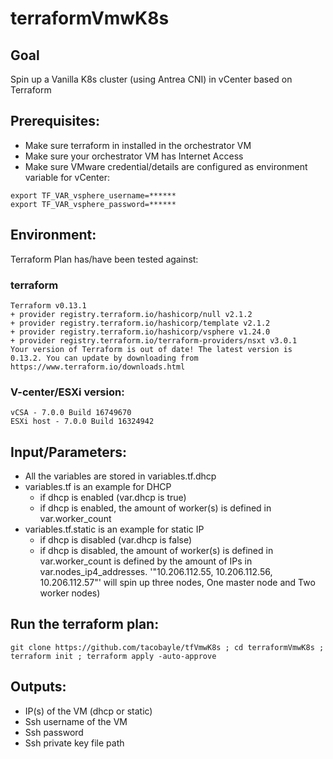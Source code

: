 # terraformVmwK8s

## Goal
Spin up a Vanilla K8s cluster (using Antrea CNI) in vCenter based on Terraform

## Prerequisites:
- Make sure terraform in installed in the orchestrator VM
- Make sure your orchestrator VM has Internet Access  
- Make sure VMware credential/details are configured as environment variable for vCenter:
```
export TF_VAR_vsphere_username=******
export TF_VAR_vsphere_password=******
```

## Environment:

Terraform Plan has/have been tested against:

### terraform

```
Terraform v0.13.1
+ provider registry.terraform.io/hashicorp/null v2.1.2
+ provider registry.terraform.io/hashicorp/template v2.1.2
+ provider registry.terraform.io/hashicorp/vsphere v1.24.0
+ provider registry.terraform.io/terraform-providers/nsxt v3.0.1
Your version of Terraform is out of date! The latest version is 0.13.2. You can update by downloading from https://www.terraform.io/downloads.html
```

### V-center/ESXi version:
```
vCSA - 7.0.0 Build 16749670
ESXi host - 7.0.0 Build 16324942
```

## Input/Parameters:
- All the variables are stored in variables.tf.dhcp
- variables.tf is an example for DHCP
  - if dhcp is enabled (var.dhcp is true)
  - if dhcp is enabled, the amount of worker(s) is defined in var.worker_count
- variables.tf.static is an example for static IP
  - if dhcp is disabled (var.dhcp is false)
  - if dhcp is disabled, the amount of worker(s) is defined in var.worker_count is defined by the amount of IPs in var.nodes_ip4_addresses. '"10.206.112.55, 10.206.112.56, 10.206.112.57"' will spin up three nodes, One master node and Two worker nodes)

## Run the terraform plan:
```
git clone https://github.com/tacobayle/tfVmwK8s ; cd terraformVmwK8s ; terraform init ; terraform apply -auto-approve
```

## Outputs:
- IP(s) of the VM (dhcp or static)
- Ssh username of the VM
- Ssh password
- Ssh private key file path
